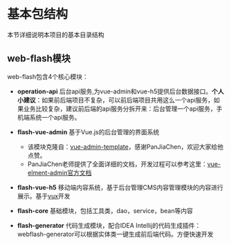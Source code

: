 # 基本包结构

本节详细说明本项目的基本目录结构

## web-flash模块

web-flash包含4个核心模块：
- **operation-api** 后台api服务,为vue-admin和vue-h5提供后台数据接口。**个人小建议**：如果前后端项目不复杂，可以前后端项目共用这么一个api服务，如果业务比较复杂，建议前后端的api服务分拆开来：后台管理一个api服务，手机端系统一个api服务。
- **flash-vue-admin** 基于Vue.js的后台管理的界面系统
    - 该模块克隆自：[vue-admin-template](https://github.com/PanJiaChen/vue-admin-template)，感谢PanJiaChen，欢迎大家给他点赞。
    - PanJiaChen老师提供了全面详细的文档，开发过程可以参考这里：[vue-elment-admin官方文档](https://panjiachen.github.io/vue-element-admin-site/zh/)
    

- **flash-vue-h5** 移动端内容系统，基于后台管理CMS内容管理模块的内容进行展示。基于[vux](https://vux.li)开发
- **flash-core** 基础模块，包括工具类，dao，service，bean等内容
- **flash-generator** 代码生成模块，配合IDEA Intellij的代码生成插件：webflash-generator可以根据实体类一键生成前后端代码。方便快速开发
